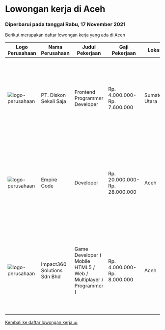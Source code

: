 
  # Lowongan kerja di Aceh

  ### Diperbarui pada tanggal Rabu, 17 November 2021

  Berikut merupakan daftar lowongan kerja yang ada di Aceh

  |Logo Perusahaan | Nama Perusahaan | Judul Pekerjaan | Gaji Pekerjaan | Lokasi | Deskripsi | Tanggal diunggah | Pranala |
  | -------------- | --------------- | --------------- | --------- | --------- | -------------- | ------- | ----------- |
  |![logo-perusahaan](https://image-service-cdn.seek.com.au/37da413d1d78b985b44db2cacac2517bee9e42db/ee4dce1061f3f616224767ad58cb2fc751b8d2dc)|PT. Diskon Sekali Saja|Frontend Programmer Developer|Rp. 4.000.000-Rp. 7.600.000|Sumatera Utara|# Paham php dan web development# Memiliki Team work effort# Kami memberikan benefit saham (esop) di perusahaan kami untuk kandidat yang tepat#...|Senin, 08 November 2021|https://www.jobstreet.co.id/id/job/frontend-programmer-developer-3681730?token=0~12273e8e-7292-4e9a-a18c-534daa346208&sectionRank=1&jobId=jobstreet-id-job-3681730|
|![logo-perusahaan](https://image-service-cdn.seek.com.au/4acdae45a7bbcef02eb3791896fc5fee3b688178/ee4dce1061f3f616224767ad58cb2fc751b8d2dc)|Empire Code|Developer|Rp. 20.000.000-Rp. 28.000.000|Aceh|Job Description We are looking for an experienced developer to help on develop the software and tools based on client needs and business objectives....|Jumat, 05 November 2021|https://www.jobstreet.co.id/id/job/developer-8922411/origin/sg?token=0~12273e8e-7292-4e9a-a18c-534daa346208&sectionRank=2&jobId=jobstreet-sg-job-8922411|
|![logo-perusahaan](https://image-service-cdn.seek.com.au/06b729438205195a03d4bcec08ce1ddd5d9c1576/ee4dce1061f3f616224767ad58cb2fc751b8d2dc)|Impact360 Solutions Sdn Bhd|Game Developer ( Mobile HTML5 / Web / Multiplayer / Programmer )|Rp. 4.000.000-Rp. 8.000.000|Aceh|We are hiring remote HTML5 game developers from all parts of Indonesia. If you have real experience building HTML5 games or applications, you're...|Senin, 01 November 2021|https://www.jobstreet.co.id/id/job/game-developer-mobile-html5-web-multiplayer-programmer-4711885/origin/my?token=0~12273e8e-7292-4e9a-a18c-534daa346208&sectionRank=3&jobId=jobstreet-my-job-4711885|


  [Kembali ke daftar lowongan kerja 🔙](../README.md#daftar-lowongan-kerja)
  